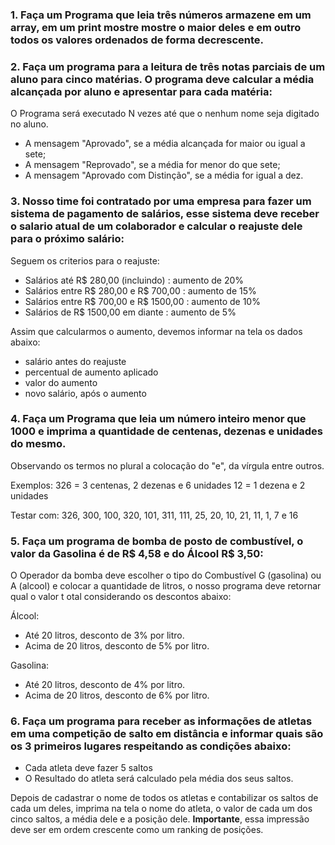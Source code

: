 ### 1. Faça um Programa que leia três números armazene em um array, em um print mostre mostre o maior deles e em outro todos os valores ordenados de forma decrescente.

### 2. Faça um programa para a leitura de três notas parciais de um aluno para cinco matérias. O programa deve calcular a média alcançada por aluno e apresentar para cada matéria:

O Programa será executado N vezes até que o nenhum nome seja digitado no aluno.

* A mensagem "Aprovado", se a média alcançada for maior ou igual a sete;
* A mensagem "Reprovado", se a média for menor do que sete;
* A mensagem "Aprovado com Distinção", se a média for igual a dez.

### 3. Nosso time foi contratado por uma empresa para fazer um sistema de pagamento de salários, esse sistema deve receber o salario atual de um colaborador e calcular o reajuste dele para o próximo salário:

Seguem os criterios para o reajuste:
* Salários até R$ 280,00 (incluindo) : aumento de 20%
* Salários entre R$ 280,00 e R$ 700,00 : aumento de 15%
* Salários entre R$ 700,00 e R$ 1500,00 : aumento de 10%
* Salários de R$ 1500,00 em diante : aumento de 5% 

Assim que calcularmos o aumento, devemos informar na tela os dados abaixo:

* salário antes do reajuste
* percentual de aumento aplicado
* valor do aumento
* novo salário, após o aumento


### 4. Faça um Programa que leia um número inteiro menor que 1000 e imprima a quantidade de centenas, dezenas e unidades do mesmo.

Observando os termos no plural a colocação do "e", da vírgula entre outros. 

Exemplos:
  326 = 3 centenas, 2 dezenas e 6 unidades
  12 = 1 dezena e 2 unidades 

Testar com: 326, 300, 100, 320, 101, 311, 111, 25, 20, 10, 21, 11, 1, 7 e 16



### 5. Faça um programa de bomba de posto de combustível, o valor da Gasolina é de R$ 4,58 e do Álcool R$ 3,50:
  O Operador da bomba deve escolher o tipo do Combustível G (gasolina) ou A (alcool) e colocar a quantidade de litros, o nosso programa deve retornar qual o valor t otal considerando os descontos abaixo:

Álcool:
  * Até 20 litros, desconto de 3% por litro.
  * Acima de 20 litros, desconto de 5% por litro.
    
Gasolina:
  * Até 20 litros, desconto de 4% por litro.
  * Acima de 20 litros, desconto de 6% por litro.

### 6. Faça um programa para receber as informações de atletas em uma competição de salto em distância e informar quais são os 3 primeiros lugares respeitando as condições abaixo:

  * Cada atleta deve fazer 5 saltos
  * O Resultado do atleta será calculado pela média dos seus saltos.
  
 Depois de cadastrar o nome de todos os atletas e contabilizar os saltos de cada um deles, imprima na tela o nome do atleta, o valor de cada um dos cinco saltos, a média dele e a posição dele.
 **Importante**, essa impressão deve ser em ordem crescente como um ranking de posições.



